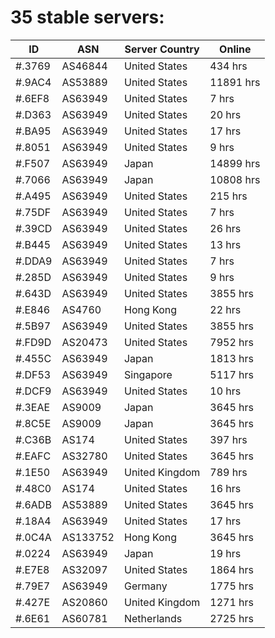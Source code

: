 # 35 stable servers:

| ID | ASN | Server Country | Online |
| ------ | ------ | ------ | ------ |
| #.3769 | AS46844 | United States | 434 hrs |
| #.9AC4 | AS53889 | United States | 11891 hrs |
| #.6EF8 | AS63949 | United States | 7 hrs |
| #.D363 | AS63949 | United States | 20 hrs |
| #.BA95 | AS63949 | United States | 17 hrs |
| #.8051 | AS63949 | United States | 9 hrs |
| #.F507 | AS63949 | Japan | 14899 hrs |
| #.7066 | AS63949 | Japan | 10808 hrs |
| #.A495 | AS63949 | United States | 215 hrs |
| #.75DF | AS63949 | United States | 7 hrs |
| #.39CD | AS63949 | United States | 26 hrs |
| #.B445 | AS63949 | United States | 13 hrs |
| #.DDA9 | AS63949 | United States | 7 hrs |
| #.285D | AS63949 | United States | 9 hrs |
| #.643D | AS63949 | United States | 3855 hrs |
| #.E846 | AS4760 | Hong Kong | 22 hrs |
| #.5B97 | AS63949 | United States | 3855 hrs |
| #.FD9D | AS20473 | United States | 7952 hrs |
| #.455C | AS63949 | Japan | 1813 hrs |
| #.DF53 | AS63949 | Singapore | 5117 hrs |
| #.DCF9 | AS63949 | United States | 10 hrs |
| #.3EAE | AS9009 | Japan | 3645 hrs |
| #.8C5E | AS9009 | Japan | 3645 hrs |
| #.C36B | AS174 | United States | 397 hrs |
| #.EAFC | AS32780 | United States | 3645 hrs |
| #.1E50 | AS63949 | United Kingdom | 789 hrs |
| #.48C0 | AS174 | United States | 16 hrs |
| #.6ADB | AS53889 | United States | 3645 hrs |
| #.18A4 | AS63949 | United States | 17 hrs |
| #.0C4A | AS133752 | Hong Kong | 3645 hrs |
| #.0224 | AS63949 | Japan | 19 hrs |
| #.E7E8 | AS32097 | United States | 1864 hrs |
| #.79E7 | AS63949 | Germany | 1775 hrs |
| #.427E | AS20860 | United Kingdom | 1271 hrs |
| #.6E61 | AS60781 | Netherlands | 2725 hrs |

